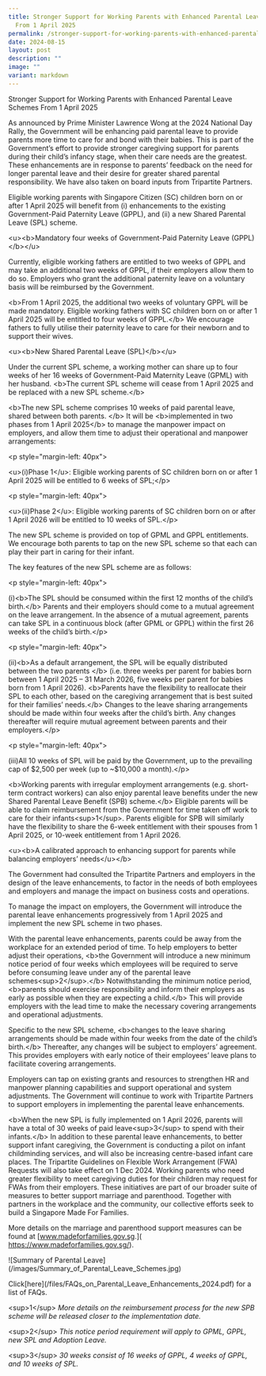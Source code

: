 ```yaml
---
title: Stronger Support for Working Parents with Enhanced Parental Leave Schemes
  From 1 April 2025
permalink: /stronger-support-for-working-parents-with-enhanced-parental-leave-schemes-from-1-april-2025/
date: 2024-08-15
layout: post
description: ""
image: ""
variant: markdown
---
```

<p>Stronger Support for Working Parents with Enhanced Parental Leave Schemes
From 1 April 2025</p>
<p>As announced by Prime Minister Lawrence Wong at the 2024 National Day
Rally, the Government will be enhancing paid parental leave to provide
parents more time to care for and bond with their babies. This is part
of the Government’s effort to provide stronger caregiving support for parents
during their child’s infancy stage, when their care needs are the greatest.
These enhancements are in response to parents’ feedback on the need for
longer parental leave and their desire for greater shared parental responsibility.
We have also taken on board inputs from Tripartite Partners.</p>
<p>Eligible working parents with Singapore Citizen (SC) children born on
or after 1 April 2025 will benefit from (i) enhancements to the existing
Government-Paid Paternity Leave (GPPL), and (ii) a new Shared Parental
Leave (SPL) scheme.</p>
<p>&lt;u&gt;&lt;b&gt;Mandatory four weeks of Government-Paid Paternity Leave
(GPPL)&lt;/b&gt;&lt;/u&gt;</p>
<p>Currently, eligible working fathers are entitled to two weeks of GPPL
and may take an additional two weeks of GPPL, if their employers allow
them to do so. Employers who grant the additional paternity leave on a
voluntary basis will be reimbursed by the Government.</p>
<p>&lt;b&gt;From 1 April 2025, the additional two weeks of voluntary GPPL
will be made mandatory. Eligible working fathers with SC children born
on or after 1 April 2025 will be entitled to four weeks of GPPL.&lt;/b&gt;
We encourage fathers to fully utilise their paternity leave to care for
their newborn and to support their wives.</p>
<p>&lt;u&gt;&lt;b&gt;New Shared Parental Leave (SPL)&lt;/b&gt;&lt;/u&gt;</p>
<p>Under the current SPL scheme, a working mother can share up to four weeks
of her 16 weeks of Government-Paid Maternity Leave (GPML) with her husband.
&lt;b&gt;The current SPL scheme will cease from 1 April 2025 and be replaced
with a new SPL scheme.&lt;/b&gt;</p>
<p>&lt;b&gt;The new SPL scheme comprises 10 weeks of paid parental leave,
shared between both parents. &lt;/b&gt; It will be &lt;b&gt;implemented
in two phases from 1 April 2025&lt;/b&gt; to manage the manpower impact
on employers, and allow them time to adjust their operational and manpower
arrangements:</p>
<p>&lt;p style="margin-left: 40px"&gt;</p>
<p>&lt;u&gt;(i)Phase 1&lt;/u&gt;: Eligible working parents of SC children
born on or after 1 April 2025 will be entitled to 6 weeks of SPL;&lt;/p&gt;</p>
<p>&lt;p style="margin-left: 40px"&gt;</p>
<p>&lt;u&gt;(ii)Phase 2&lt;/u&gt;: Eligible working parents of SC children
born on or after 1 April 2026 will be entitled to 10 weeks of SPL.&lt;/p&gt;</p>
<p>The new SPL scheme is provided on top of GPML and GPPL entitlements. We
encourage both parents to tap on the new SPL scheme so that each can play
their part in caring for their infant.</p>
<p></p>
<p>The key features of the new SPL scheme are as follows:</p>
<p>&lt;p style="margin-left: 40px"&gt;</p>
<p>(i)&lt;b&gt;The SPL should be consumed within the first 12 months of the
child’s birth.&lt;/b&gt; Parents and their employers should come to a mutual
agreement on the leave arrangement. In the absence of a mutual agreement,
parents can take SPL in a continuous block (after GPML or GPPL) within
the first 26 weeks of the child’s birth.&lt;/p&gt;</p>
<p>&lt;p style="margin-left: 40px"&gt;</p>
<p>(ii)&lt;b&gt;As a default arrangement, the SPL will be equally distributed
between the two parents &lt;/b&gt; (i.e. three weeks per parent for babies
born between 1 April 2025 – 31 March 2026, five weeks per parent for babies
born from 1 April 2026). &lt;b&gt;Parents have the flexibility to reallocate
their SPL to each other, based on the caregiving arrangement that is best
suited for their families’ needs.&lt;/b&gt; Changes to the leave sharing
arrangements should be made within four weeks after the child’s birth.
Any changes thereafter will require mutual agreement between parents and
their employers.&lt;/p&gt;</p>
<p>&lt;p style="margin-left: 40px"&gt;</p>
<p>(iii)All 10 weeks of SPL will be paid by the Government, up to the prevailing
cap of $2,500 per week (up to ~$10,000 a month).&lt;/p&gt;</p>
<p>&lt;b&gt;Working parents with irregular employment arrangements (e.g.
short-term contract workers) can also enjoy parental leave benefits under
the new Shared Parental Leave Benefit (SPB) scheme.&lt;/b&gt; Eligible
parents will be able to claim reimbursement from the Government for time
taken off work to care for their infants&lt;sup&gt;1&lt;/sup&gt;. Parents
eligible for SPB will similarly have the flexibility to share the 6-week
entitlement with their spouses from 1 April 2025, or 10-week entitlement
from 1 April 2026.</p>
<p>&lt;u&gt;&lt;b&gt;A calibrated approach to enhancing support for parents
while balancing employers’ needs&lt;/u&gt;&lt;/b&gt;</p>
<p>The Government had consulted the Tripartite Partners and employers in
the design of the leave enhancements, to factor in the needs of both employees
and employers and manage the impact on business costs and operations.</p>
<p>To manage the impact on employers, the Government will introduce the parental
leave enhancements progressively from 1 April 2025 and implement the new
SPL scheme in two phases.</p>
<p>With the parental leave enhancements, parents could be away from the workplace
for an extended period of time. To help employers to better adjust their
operations, &lt;b&gt;the Government will introduce a new minimum notice
period of four weeks which employees will be required to serve before consuming
leave under any of the parental leave schemes&lt;sup&gt;2&lt;/sup&gt;.&lt;/b&gt;
Notwithstanding the minimum notice period, &lt;b&gt;parents should exercise
responsibility and inform their employers as early as possible when they
are expecting a child.&lt;/b&gt; This will provide employers with the lead
time to make the necessary covering arrangements and operational adjustments.</p>
<p>Specific to the new SPL scheme, &lt;b&gt;changes to the leave sharing
arrangements should be made within four weeks from the date of the child’s
birth.&lt;/b&gt; Thereafter, any changes will be subject to employers’
agreement. This provides employers with early notice of their employees’
leave plans to facilitate covering arrangements.</p>
<p>Employers can tap on existing grants and resources to strengthen HR and
manpower planning capabilities and support operational and system adjustments.
The Government will continue to work with Tripartite Partners to support
employers in implementing the parental leave enhancements.</p>
<p>&lt;b&gt;When the new SPL is fully implemented on 1 April 2026, parents
will have a total of 30 weeks of paid leave&lt;sup&gt;3&lt;/sup&gt; to
spend with their infants.&lt;/b&gt; In addition to these parental leave
enhancements, to better support infant caregiving, the Government is conducting
a pilot on infant childminding services, and will also be increasing centre-based
infant care places. The Tripartite Guidelines on Flexible Work Arrangement
(FWA) Requests will also take effect on 1 Dec 2024. Working parents who
need greater flexibility to meet caregiving duties for their children may
request for FWAs from their employers. These initiatives are part of our
broader suite of measures to better support marriage and parenthood. Together
with partners in the workplace and the community, our collective efforts
seek to build a Singapore Made For Families.</p>
<p>More details on the marriage and parenthood support measures can be found
at [<a href="http://www.madeforfamilies.gov.sg" rel="noopener noreferrer nofollow" target="_blank">www.madeforfamilies.gov.sg</a>.](
<a href="https://www.madeforfamilies.gov.sg/" rel="noopener noreferrer nofollow" target="_blank">https://www.madeforfamilies.gov.sg/</a>).</p>
<p>![Summary of Parental Leave](/images/Summary_of_Parental_Leave_Schemes.jpg)</p>
<p>Click[here](/files/FAQs_on_Parental_Leave_Enhancements_2024.pdf) for a
list of FAQs.</p>
<p>&lt;sup&gt;1&lt;/sup&gt; <em>More details on the reimbursement process for the new SPB scheme will be released closer to the implementation date.</em>
</p>
<p>&lt;sup&gt;2&lt;/sup&gt; <em>This notice period requirement will apply to GPML, GPPL, new SPL and Adoption Leave.</em>
</p>
<p>&lt;sup&gt;3&lt;/sup&gt; <em>30 weeks consist of 16 weeks of GPPL, 4 weeks of GPPL, and 10 weeks of SPL.</em>
</p>
<p></p>